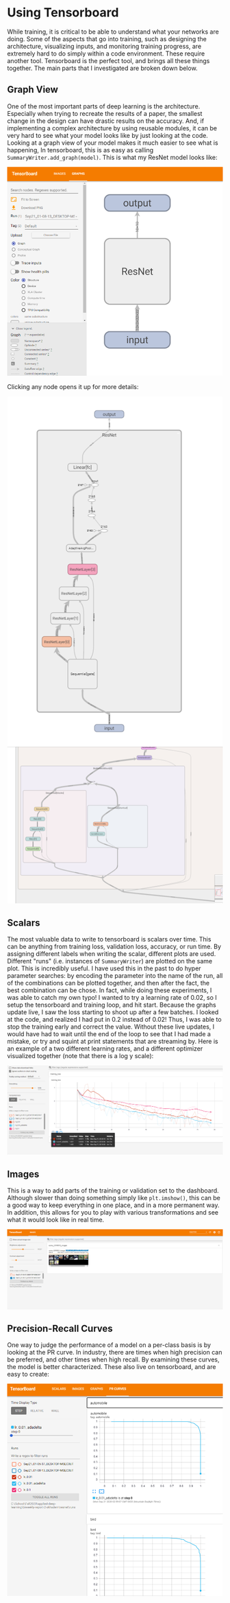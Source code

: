 # Using Tensorboard
While training, it is critical to be able to understand what your networks are doing. Some of the aspects that go into training, such as designing the architecture, visualizing inputs, and monitoring training progress, are extremely hard to do simply within a code environment. These require another tool. Tensorboard is the perfect tool, and brings all these things together. The main parts that I investigated are broken down below.

## Graph View
One of the most important parts of deep learning is the architecture. Especially when trying to recreate the results of a paper, the smallest change in the design can have drastic results on the accuracy. And, if implementing a complex architecture by using reusable modules, it can be very hard to see what your model looks like by just looking at the code. Looking at a graph view of your model makes it much easier to see what is happening, In tensorboard, this is as easy as calling `SummaryWriter.add_graph(model)`. This is what my ResNet model looks like:

![graph00](./tensorboard-screenshots/graph_zoomed_all_out.PNG)

Clicking any node opens it up for more details:

![graph0](./tensorboard-screenshots/graph_0.png)
![graph1](./tensorboard-screenshots/graph_1.PNG)

## Scalars
The most valuable data to write to tensorboard is scalars over time. This can be anything from training loss, validation loss, accuracy, or run time. By assigning different labels when writing the scalar, different plots are used. Different "runs" (i.e. instances of `SummaryWriter`) are plotted on the same plot. This is incredibly useful. I have used this in the past to do hyper parameter searches: by encoding the parameter into the name of the run, all of the combinations can be plotted together, and then after the fact, the best combination can be chose. In fact, while doing these experiments, I was able to catch my own typo! I wanted to try a learning rate of 0.02, so I setup the tensorboard and training loop, and hit start. Because the graphs update live, I saw the loss starting to shoot up after a few batches. I looked at the code, and realized I had put in 0.2 instead of 0.02! Thus, I was able to stop the training early and correct the value. Without these live updates, I would have had to wait until the end of the loop to see that I had made a mistake, or try and squint at print statements that are streaming by. Here is an example of a two different learning rates, and a different optimizer visualized together (note that there is a log y scale):

![scalar](./tensorboard-screenshots/scalars.PNG)

## Images
This is a way to add parts of the training or validation set to the dashboard. Although slower than doing something simply like `plt.imshow()`, this can be a good way to keep everything in one place, and in a more permanent way. In addition, this allows for you to play with various transformations and see what it would look like in real time.

![images](./tensorboard-screenshots/add_img.png)

## Precision-Recall Curves
One way to judge the performance of a model on a per-class basis is by looking at the PR curve. In industry, there are times when high precision can be preferred, and other times when high recall. By examining these curves, the model is better characterized. These also live on tensorboard, and are easy to create:

![pr](./tensorboard-screenshots/pr_curves.PNG)